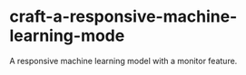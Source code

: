 # craft-a-responsive-machine-learning-mode
A responsive machine learning model with a monitor feature.
